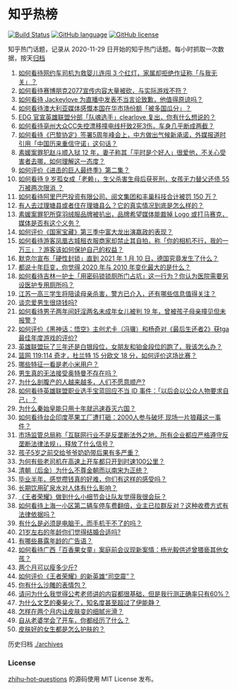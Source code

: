 # 知乎热榜
[![Build Status](https://github.com/ToWeLong/zhihu-hot-questions/workflows/CI/badge.svg)](https://github.com/ToWeLong/zhihu-hot-questions/actions)
[![GitHub language](https://img.shields.io/badge/language-golang-orange.svg)](https://golang.org/)
[![GitHub license](https://img.shields.io/github/license/ToWeLong/zhihu-hot-questions)](https://github.com/ToWeLong/zhihu-hot-questions/blob/main/LICENSE)

知乎热门话题，记录从 2020-11-29 日开始的知乎热门话题。每小时抓取一次数据，按天[归档](./archives)

<!-- BEGIN -->

1. [如何看待网约车司机为救婴儿连闯 3 个红灯，家属却拒绝作证称「与我无关」？](https://www.zhihu.com/question/434736805)
1. [如何看待赛博朋克2077宣传内容大量被砍，与实际游戏不符？](https://www.zhihu.com/question/434610780)
1. [如何看待 Jackeylove 为直播中发表不当言论致歉，他值得原谅吗？](https://www.zhihu.com/question/434502458)
1. [如何看待澳大利亚媒体感慨本国在华市场份额「被多国瓜分」？](https://www.zhihu.com/question/434641409)
1. [EDG 官宣英雄联盟分部「队魂选手」clearlove 复出，你有什么想说的？](https://www.zhihu.com/question/434149320)
1. [如何看待亳州大众CC失控漂移撞电线杆致2死3伤，车身几乎断成两截？](https://www.zhihu.com/question/434719202)
1. [如何看待《巴黎协定》签署5周年峰会上，中方做出气候新承诺，外媒报道时引用「中国历来重信守诺」这句话？](https://www.zhihu.com/question/434646983)
1. [素媛案罪犯赵斗顺入狱 12 年，妻子称其「平时是个好人」很爱他，不关心受害者去哪，如何理解这一态度？](https://www.zhihu.com/question/434594725)
1. [如何评价《进击的巨人最终季》第二集？](https://www.zhihu.com/question/434553920)
1. [如何看待 9 岁孤女成「老赖」，生父杀害生母后获死刑，女孩无力替父还债 55 万被两次限消 ？](https://www.zhihu.com/question/434791100)
1. [如何看待阿里巴巴投资有限公司、阅文集团和丰巢科技合计被罚 150 万？](https://www.zhihu.com/question/434769581)
1. [有人去过理塘县或者住在理塘县么？它的真实情况到底是怎么样的？](https://www.zhihu.com/question/434246119)
1. [素媛案罪犯所穿羽绒服品牌被扒出，品牌希望媒体能裁掉 Logo 或打马赛克，媒体是否有这个义务？](https://www.zhihu.com/question/434756610)
1. [如何评价《国家宝藏》第三季中富大龙出演嬴政的表现？](https://www.zhihu.com/question/434037574)
1. [如何看待游客凤凰古城租衣服商家却禁止其自拍，称「你的相机不行，我的一万三」？游客该如何保护自己的权益？](https://www.zhihu.com/question/434751897)
1. [默克尔宣布「硬性封锁」直到 2021 年 1 月 10 日，德国究竟发生了什么？](https://www.zhihu.com/question/434744493)
1. [都说十年巨变，你觉得 2020 年与 2010 年变化最大的是什么？](https://www.zhihu.com/question/434705534)
1. [如何看待吉林一护士「用密码锁锁厕所门占坑」这一行为？你认为医院需要另设医护专用厕所吗？](https://www.zhihu.com/question/434230992)
1. [江苏一高三学生将陪读母亲杀害，警方已介入，还有哪些信息值得关注？](https://www.zhihu.com/question/434811915)
1. [谈恋爱男生很烧钱吗?](https://www.zhihu.com/question/330591691)
1. [如何看待男子两年间奸淫两名未成年女儿被判 19 年，曾被孩子母亲撞见但未报警 ?](https://www.zhihu.com/question/434811994)
1. [如何评价《黑神话：悟空》主创尤卡（冯骥）和杨奇对《最后生还者2》获tga最佳年度游戏的评价?](https://www.zhihu.com/question/434586648)
1. [英雄联盟玩了三年还是白银段位，女朋友和铂金段位的跑了，我该怎么办？](https://www.zhihu.com/question/434470007)
1. [篮网 119:114 奇才，杜兰特 15 分欧文 18 分，如何评价这场比赛？](https://www.zhihu.com/question/434734669)
1. [哪些特征一看是老小米用户？](https://www.zhihu.com/question/434115335)
1. [男生真的无法接受奥特曼不存在吗？](https://www.zhihu.com/question/432924313)
1. [为什么剖腹产的人越来越多，人们不愿意顺产?](https://www.zhihu.com/question/431145914)
1. [如何看待英雄联盟职业选手宝蓝回应不当 ID 事件：「以后会以公众人物要求自己」？](https://www.zhihu.com/question/434758025)
1. [为什么秦始皇能只用十年就迅速吞灭六国？](https://www.zhihu.com/question/427351738)
1. [如何看待台企印度苹果工厂遭打砸：2000人参与破坏 现场一片狼藉这一事件？](https://www.zhihu.com/question/434621325)
1. [市场监管总局称「互联网行业不是反垄断法外之地，所有企业都应严格遵守反垄断法律法规」，释放了什么信号？](https://www.zhihu.com/question/434782268)
1. [孩子5岁之前交给爷爷奶奶带后果有多严重？](https://www.zhihu.com/question/33047684)
1. [为何有些老司机在高速上开车都只开到时速100公里？](https://www.zhihu.com/question/432943729)
1. [清朝（后金）为什么不尊金朝而以南宋为正统？](https://www.zhihu.com/question/434334653)
1. [毕业半年，感觉攒钱真的好难，你们有这样的感受吗？](https://www.zhihu.com/question/433966488)
1. [长期饮用矿泉水对人体有什么影响？](https://www.zhihu.com/question/434080491)
1. [《王者荣耀》做到什么小细节会让队友觉得我很会玩？](https://www.zhihu.com/question/422670983)
1. [如何看待上海一小区第二辆车停车费翻倍，业主已拉群反对？这种收费方式有法律依据吗？](https://www.zhihu.com/question/434796069)
1. [有什么是必须是电脑干，而手机干不了的吗？](https://www.zhihu.com/question/434565342)
1. [21岁左右的年龄你们觉得结婚合适吗?](https://www.zhihu.com/question/428367588)
1. [有哪些暴露年龄的广告语？](https://www.zhihu.com/question/434798590)
1. [如何看待广西「百香果女童」案庭前会议现新案情：杨光毅供述曾猥亵其他女孩？](https://www.zhihu.com/question/434805797)
1. [两个月可以瘦多少斤?](https://www.zhihu.com/question/430561258)
1. [如何评价《王者荣耀》的新英雄“司空震”？](https://www.zhihu.com/question/434511528)
1. [你有什么沙雕的表情包？](https://www.zhihu.com/question/335389172)
1. [请问为什么我觉得公考老师讲的内容都很基础，但是我行测正确率只有60%？](https://www.zhihu.com/question/407096765)
1. [为什么文艺的秦昊火了，知名度甚至超过了伊能静？](https://www.zhihu.com/question/434640150)
1. [怎样在两个月内让皮肤变的细腻光滑？](https://www.zhihu.com/question/429693156)
1. [自从老婆学会了开车，你都经历了什么？](https://www.zhihu.com/question/305862511)
1. [皮肤好的女生都是怎么护肤的？](https://www.zhihu.com/question/378731108)

<!-- END -->

历史归档 [./archives](./archives)


### License
[zhihu-hot-questions](https://github.com/towelong/zhihu-hot-questions) 的源码使用 MIT License 发布。